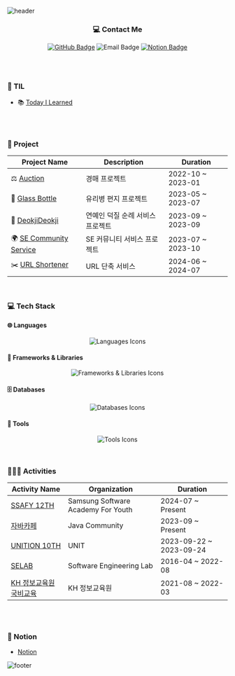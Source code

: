 <link href="./InJun2.css" rel="stylesheet" />

![header](https://capsule-render.vercel.app/api?type=waving&color=auto&height=300&section=header&text=InJun2's%20GitHub&fontSize=60&animation=fadeIn&fontAlignY=38&desc=Welcome%20to%20InJun2's%20Profile!&descAlignY=51&descAlign=62)

<div align="center">
  <h3>💻 Contact Me</h3>
  <p>
    <a href="https://github.com/InJun2" target="_blank"><img src="https://img.shields.io/badge/GitHub-InJun2-181717?style=flat&logo=GitHub" alt="GitHub Badge"/></a>
    <a target="_blank"><img src="https://img.shields.io/badge/Email-os2864@naver.com-EA4335?style=flat&logo=Gmail&logoColor=white" alt="Email Badge"/></a>
    <a href="https://faithful-medicine-736.notion.site/ce0d03192e2c4e91bb076852a4058430?pvs=4" target="_blank"><img src="https://img.shields.io/badge/Notion-InJun2's%20Notion-000000?style=flat&logo=Notion&logoColor=white" alt="Notion Badge"/></a>
  </p>
</div>

<br><br>

### 📝 TIL
- 📚 [Today I Learned](https://github.com/InJun2/TIL)

<br><br>

### 📁 Project

| Project Name        | Description       | Duration        |
|---------------------|-------------------|-----------------|
| ⚖️ [Auction](https://github.com/selab-hs/auction_project)             | 경매 프로젝트     | 2022-10 ~ 2023-01 |
| 💌 [Glass Bottle](https://github.com/selab-hs/glass-bottle)           | 유리병 편지 프로젝트 | 2023-05 ~ 2023-07 |
| 💌 [DeokjiDeokji](https://github.com/unithon-10th-10team)           | 연예인 덕질 순례 서비스 프로젝트 | 2023-09 ~ 2023-09 |
| 🌍 [SE Community Service](https://github.com/selab-hs/SE-Community-Service) | SE 커뮤니티 서비스 프로젝트 | 2023-07 ~ 2023-10 |
| ✂️ [URL Shortener](https://github.com/selab-hs/url-shortener)          | URL 단축 서비스  | 2024-06 ~ 2024-07 |

<br>

### 💻 Tech Stack 

#### 🌐 Languages
<div align="center">
    <p>
      <img src="https://skillicons.dev/icons?i=java,javascript,html" alt="Languages Icons"/>
    </p>
</div>

#### 🧩 Frameworks & Libraries
<div align="center">
    <p>
      <img src="https://skillicons.dev/icons?i=spring,hibernate,jquery,bootstrap" alt="Frameworks & Libraries Icons"/>
    </p>
</div>

#### 🗄️ Databases
<div align="center">
    <p>
      <img src="https://skillicons.dev/icons?i=mysql,redis" alt="Databases Icons"/>
    </p>
</div>

#### 🔧 Tools
<div align="center">
    <p>
      <img src="https://skillicons.dev/icons?i=aws,github,discord" alt="Tools Icons"/>
    </p>
</div>


<br>

### 🧑‍🤝‍🧑 Activities

| Activity Name                                             | Organization               | Duration                |
|-----------------------------------------------------------|----------------------------|-------------------------|
| [SSAFY 12TH](https://www.ssafy.com/ksp/jsp/swp/swpMain.jsp) | Samsung Software Academy For Youth     | 2024-07 ~ Present        |
| [자바카페](https://www.notion.so/6b9f59a73665403fb49e767a399314e5) | Java Community             | 2023-09 ~ Present        |
| [UNITION 10TH](https://www.unit.center/56853d1d-444f-4112-819b-db76786a5b26)                             | UNIT                     | 2023-09-22 ~ 2023-09-24  |
| [SELAB](https://github.com/selab-hs)                      | Software Engineering Lab    | 2016-04 ~ 2022-08        |
| [KH 정보교육원 국비교육](https://khedu.co.kr/main/main.kh)                               | KH 정보교육원                | 2021-08 ~ 2022-03        |




<br><br>

### 🚀 Notion
- [Notion](https://faithful-medicine-736.notion.site/ce0d03192e2c4e91bb076852a4058430?pvs=4)


![footer](https://capsule-render.vercel.app/api?type=waving&color=auto&height=200&section=footer)
